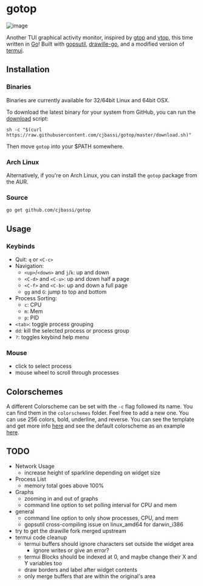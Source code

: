 # gotop

![image](https://github.com/cjbassi/gotop/blob/master/demo.gif)

Another TUI graphical activity monitor, inspired by [gtop](https://github.com/aksakalli/gtop) and [vtop](https://github.com/MrRio/vtop), this time written in [Go](https://golang.org/)!
Built with [gopsutil](https://github.com/shirou/gopsutil), [drawille-go](https://github.com/exrook/drawille-go), and a modified version of [termui](https://github.com/gizak/termui).


## Installation

### Binaries

Binaries are currently available for 32/64bit Linux and 64bit OSX.

To download the latest binary for your system from GitHub, you can run the [download](https://github.com/cjbassi/gotop/blob/master/download.sh) script:

```
sh -c "$(curl https://raw.githubusercontent.com/cjbassi/gotop/master/download.sh)"
```

Then move `gotop` into your $PATH somewhere.


### Arch Linux

Alternatively, if you're on Arch Linux, you can install the `gotop` package from the AUR.

### Source

```
go get github.com/cjbassi/gotop
```


## Usage

### Keybinds

* Quit: `q` or `<C-c>`
* Navigation:
    * `<up>`/`<down>` and `j`/`k`: up and down
    * `<C-d>` and `<C-u>`: up and down half a page
    * `<C-f>` and `<C-b>`: up and down a full page
    * `gg` and `G`: jump to top and bottom
* Process Sorting:
    * `c`: CPU
    * `m`: Mem
    * `p`: PID
* `<tab>`: toggle process grouping
* `dd`: kill the selected process or process group
* `?`: toggles keybind help menu


### Mouse

* click to select process
* mouse wheel to scroll through processes


## Colorschemes

A different Colorscheme can be set with the `-c` flag followed its name. You can find them in the `colorschemes` folder.
Feel free to add a new one. You can use 256 colors, bold, underline, and reverse. You can see the template and get more info [here](https://github.com/cjbassi/gotop/blob/master/colorschemes/template.go) and see the default colorscheme as an example [here](https://github.com/cjbassi/gotop/blob/master/colorschemes/default.go).


## TODO

* Network Usage
    - increase height of sparkline depending on widget size
* Process List
    - memory total goes above 100%
* Graphs
    - zooming in and out of graphs
    - command line option to set polling interval for CPU and mem
* general
    - command line option to only show processes, CPU, and mem
    - gopsutil cross-compiling issue on linux_amd64 for darwin_i386
* try to get the drawille fork merged upstream
* termui code cleanup
    - termui buffers should ignore characters set outside the widget area
        - ignore writes or give an error?
    - termui Blocks should be indexed at 0, and maybe change their X and Y variables too
    - draw borders and label after widget contents
    - only merge buffers that are within the original's area
